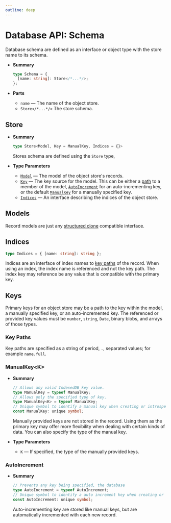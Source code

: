 ```yaml
---
outline: deep
---
```


# Database API: Schema

Database schema are defined as an interface or object type with the store name to its schema.

- **Summary**

  ```ts
  type Schema = {
    [name: string]: Store</*...*/>;
  };
  ```

- **Parts**

  - `name` — The name of the object store.
  - `Store</*...*/>` The store schema.

## Store

- **Summary**

  ```ts
  type Store<Model, Key = ManualKey, Indices = {}>
  ```

  Stores schema are defined using the `Store` type,

- **Type Parameters**

  - [`Model`](#models) — The model of the object store's records.
  - [`Key`](#keys) — The key source for the model. This can be either a [path](#key-paths) to a member of the model, [`AutoIncrement`](#auto-incrementing-keys) for an auto-incrementing key, or the default [`ManualKey`](#manual-keys) for a manually specified key.
  - [`Indices`](#indices) — An interface describing the indices of the object store.

## Models

Record models are just any [structured clone](https://developer.mozilla.org/docs/Web/API/Web_Workers_API/Structured_clone_algorithm) compatible interface.

## Indices

```ts
type Indices = { [name: string]: string };
```

Indices are an interface of index names to [key paths](#key-paths) of the record. When using an index, the index name is referenced and not the key path. The index key may reference be any value that is compatible with the primary key.

## Keys

Primary keys for an object store may be a path to the key within the model, a manually specified key, or an auto-incremented key. The referenced or provided key values must be `number`, `string`, `Date`, binary blobs, and arrays of those types.

### Key Paths

Key paths are specified as a string of period, `.`, separated values; for example `name.full`.

### ManualKey\<K\>

- **Summary**

  ```ts
  // Allows any valid IndexedDB key value.
  type ManualKey = typeof ManualKey;
  // Allows only the specified type of key.
  type ManualKey<K> = typeof ManualKey;
  // Unique symbol to identify a manual key when creating or introspecting the database.
  const ManualKey: unique symbol;
  ```

  Manually provided keys are not stored in the record. Using them as the primary key may offer more flexibility when dealing with certain kinds of data. You can also specify the type of the manual key.

- **Type Parameters**

  - `K` — If specified, the type of the manually provided keys.

### AutoIncrement

- **Summary**

  ```ts
  // Prevents any key being specified, the database
  type AutoIncrement = typeof AutoIncrement;
  // Unique symbol to identify a auto increment key when creating or introspecting the database.
  const AutoIncrement: unique symbol;
  ```

  Auto-incrementing key are stored like manual keys, but are automatically incremented with each new record.
